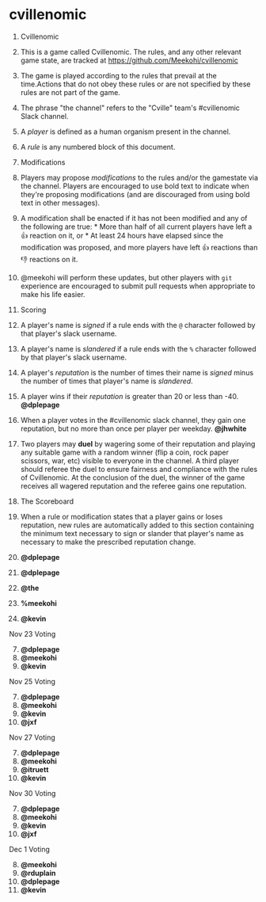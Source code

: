 # cvillenomic

1. Cvillenomic
  1. This is a game called Cvillenomic. The rules, and any other relevant game state, are tracked at https://github.com/Meekohi/cvillenomic
  2. The game is played according to the rules that prevail at the time.Actions that do not obey these rules or are not specified by these rules are not part of the game.
  3. The phrase "the channel" refers to the "Cville" team's #cvillenomic Slack channel.
  3. A *player* is defined as a human organism present in the channel.
  4. A *rule* is any numbered block of this document.

2. Modifications
  1. Players may propose *modifications* to the rules and/or the gamestate via the channel. Players are encouraged to use bold text to indicate when they're proposing modifications (and are discouraged from using bold text in other messages).
  2. A modification shall be enacted if it has not been modified and any of the following are true:
    * More than half of all current players have left a :+1: reaction on it, or
    * At least 24 hours have elapsed since the modification was proposed, and more players have left :+1: reactions than :-1: reactions on it.
  3. @meekohi will perform these updates, but other players with `git` experience are encouraged to submit pull requests when appropriate to make his life easier.

3. Scoring
  1. A player's name is *signed* if a rule ends with the `@` character followed by that player's slack username.
  2. A player's name is *slandered* if a rule ends with the `%` character followed by that player's slack username.
  3. A player's *reputation* is the number of times their name is *signed* minus the number of times that player's name is *slandered*.
  4. A player wins if their *reputation* is greater than 20 or less than -40. **@dplepage**
  5. When a player votes in the #cvillenomic slack channel, they gain one reputation, but no more than once per player per weekday. **@jhwhite**
  6. Two players may **duel** by wagering some of their reputation and playing any suitable game with a random winner (flip a coin, rock paper scissors, war, etc) visible to everyone in the channel. A third player should referee the duel to ensure fairness and compliance with the rules of Cvillenomic. At the conclusion of the duel, the winner of the game receives all wagered reputation and the referee gains one reputation.

4. The Scoreboard
  1. When a rule or modification states that a player gains or loses reputation, new rules are automatically added to this section containing the minimum text necessary to sign or slander that player's name as necessary to make the prescribed reputation change.
  2. **@dplepage**
  3. **@dplepage**
  4. **@the**
  5. **%meekohi**
  6. **@kevin**

  Nov 23 Voting
  
  7. **@dplepage**
  8. **@meekohi**
  9. **@kevin**

  Nov 25 Voting
  
  7. **@dplepage**
  8. **@meekohi**
  9. **@kevin**
  10. **@jxf**

  Nov 27 Voting
  
  7. **@dplepage**
  8. **@meekohi**
  9. **@itruett**
  10. **@kevin**
  
  Nov 30 Voting

  7. **@dplepage**
  8. **@meekohi**
  9. **@kevin**
  10. **@jxf**
  
  Dec 1 Voting 

  8. **@meekohi**
  9. **@rduplain**
  10. **@dplepage**
  11. **@kevin**
